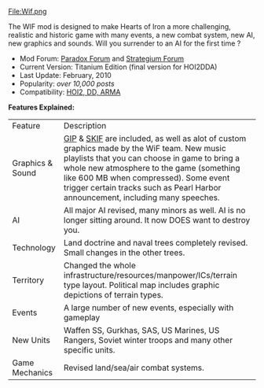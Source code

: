 [File:Wif.png](/wiki/index.php?title=Special:Upload&wpDestFile=Wif.png "File:Wif.png")

The WIF mod is designed to make Hearts of Iron a more challenging,
realistic and historic game with many events, a new combat system, new
AI, new graphics and sounds. Will you surrender to an AI for the first
time ?

-   Mod Forum: [Paradox
    Forum](https://forum.paradoxplaza.com/forum/index.php?forums/world-in-flames.445/)
    and [Strategium
    Forum](http://forum.jeux-strategie.com/index.php?showforum=264)
-   Current Version: Titanium Edition (final version for HOI2DDA)
-   Last Update: February, 2010
-   Popularity: *over 10,000 posts*
-   Compatibility: [HOI2, DD,
    ARMA](/wiki/Abbreviations#H "Abbreviations")

**Features Explained:**

|                  |                                                                                                                                                                                                                                                                                                                                                              |
|------------------|--------------------------------------------------------------------------------------------------------------------------------------------------------------------------------------------------------------------------------------------------------------------------------------------------------------------------------------------------------------|
| Feature          | Description                                                                                                                                                                                                                                                                                                                                                  |
| Graphics & Sound | [GIP](/wiki/GIP "GIP") & [SKIF](/wiki/SKIF "SKIF") are included, as well as alot of custom graphics made by the WiF team. New music playlists that you can choose in game to bring a whole new atmosphere to the game (something like 600 MB when compressed). Some event trigger certain tracks such as Pearl Harbor announcement, including many speeches. |
| AI               | All major AI revised, many minors as well. AI is no longer sitting around. It now DOES want to destroy you.                                                                                                                                                                                                                                                  |
| Technology       | Land doctrine and naval trees completely revised. Small changes in the other trees.                                                                                                                                                                                                                                                                          |
| Territory        | Changed the whole infrastructure/resources/manpower/ICs/terrain type layout. Political map includes graphic depictions of terrain types.                                                                                                                                                                                                                     |
| Events           | A large number of new events, especially with gameplay                                                                                                                                                                                                                                                                                                       |
| New Units        | Waffen SS, Gurkhas, SAS, US Marines, US Rangers, Soviet winter troops and many other specific units.                                                                                                                                                                                                                                                         |
| Game Mechanics   | Revised land/sea/air combat systems.                                                                                                                                                                                                                                                                                                                         |
